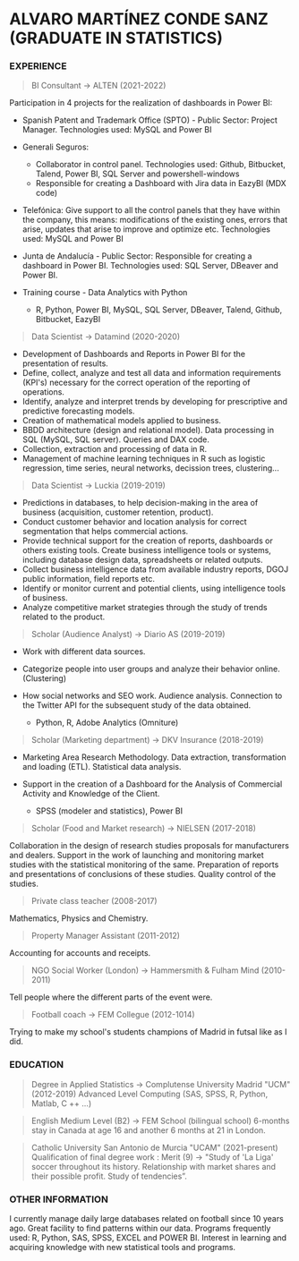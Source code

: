 # ALVARO MARTÍNEZ CONDE SANZ (GRADUATE IN STATISTICS)

### EXPERIENCE

> BI Consultant -> ALTEN (2021-2022)

Participation in 4 projects for the realization of dashboards in Power BI:

* Spanish Patent and Trademark Office (SPTO) - Public Sector: Project Manager. Technologies used: MySQL and Power BI
* Generali Seguros: 
  + Collaborator in control panel. Technologies used: Github, Bitbucket, Talend, Power BI, SQL Server and powershell-windows
  + Responsible for creating a Dashboard with Jira data in EazyBI (MDX code)
* Telefónica: Give support to all the control panels that they have within the company, this means: modifications of the existing ones, errors that arise, updates that arise to improve and optimize etc. Technologies used: MySQL and Power BI
* Junta de Andalucía - Public Sector: Responsible for creating a dashboard in Power BI. Technologies used: SQL Server, DBeaver and Power BI.
* Training course - Data Analytics with Python

  + R, Python, Power BI, MySQL, SQL Server, DBeaver, Talend, Github, Bitbucket, EazyBI

> Data Scientist -> Datamind (2020-2020)

* Development of Dashboards and Reports in Power BI for the presentation of results.
* Define, collect, analyze and test all data and information requirements (KPI's) necessary for the correct operation of the reporting of operations.
* Identify, analyze and interpret trends by developing for prescriptive and predictive forecasting models.
* Creation of mathematical models applied to business.
* BBDD architecture (design and relational model). Data processing in SQL (MySQL, SQL server). Queries and DAX code.
* Collection, extraction and processing of data in R.
* Management of machine learning techniques in R such as logistic regression, time series, neural networks, decission trees, clustering...

> Data Scientist -> Luckia (2019-2019)

* Predictions in databases, to help decision-making in the area of business (acquisition, customer retention, product).
* Conduct customer behavior and location analysis for correct segmentation that helps commercial actions.
* Provide technical support for the creation of reports, dashboards or others existing tools. Create business intelligence tools or systems, including database design data, spreadsheets or related outputs.
* Collect business intelligence data from available industry reports, DGOJ public information, field reports etc.
* Identify or monitor current and potential clients, using intelligence tools of business.
* Analyze competitive market strategies through the study of trends related to the product.

> Scholar (Audience Analyst) -> Diario AS (2019-2019)

* Work with different data sources.
* Categorize people into user groups and analyze their behavior online. (Clustering)
* How social networks and SEO work. Audience analysis. Connection to the Twitter API for the subsequent study of the data obtained. 

  + Python, R, Adobe Analytics (Omniture)

> Scholar (Marketing department) -> DKV Insurance (2018-2019)

* Marketing Area Research Methodology.
Data extraction, transformation and loading (ETL).
Statistical data analysis.
* Support in the creation of a Dashboard for the Analysis of Commercial Activity and Knowledge of the Client.

  + SPSS (modeler and statistics), Power BI

> Scholar (Food and Market research) -> NIELSEN (2017-2018)

Collaboration in the design of research studies proposals for manufacturers and
dealers. Support in the work of launching and monitoring market studies
with the statistical monitoring of the same. Preparation of reports and presentations of
conclusions of these studies. Quality control of the studies.

> Private class teacher (2008-2017)

Mathematics, Physics and Chemistry.

> Property Manager Assistant (2011-2012)

Accounting for accounts and receipts.

> NGO Social Worker (London) -> Hammersmith & Fulham Mind (2010-2011)

Tell people where the different parts of the event were.

> Football coach -> FEM Collegue (2012-1014)

Trying to make my school's students champions of Madrid in futsal like as I did.
                          
### EDUCATION

> Degree in Applied Statistics -> Complutense University Madrid "UCM" (2012-2019)
Advanced Level Computing (SAS, SPSS, R, Python, Matlab, C ++ ...)

> English Medium Level (B2) -> FEM School (bilingual school)
6-months stay in Canada at age 16 and another 6 months at 21 in London.

> Catholic University San Antonio de Murcia "UCAM" (2021-present)
Qualification of final degree work : Merit (9) -> "Study of 'La Liga' soccer throughout its history. Relationship with market shares and their possible profit. Study of tendencies”.

### OTHER INFORMATION

I currently manage daily large databases related on football since 10 years ago. Great facility to find patterns within our data. Programs frequently used: R, Python, SAS, SPSS, EXCEL and POWER BI.
Interest in learning and acquiring knowledge with new statistical tools and programs.
                          
